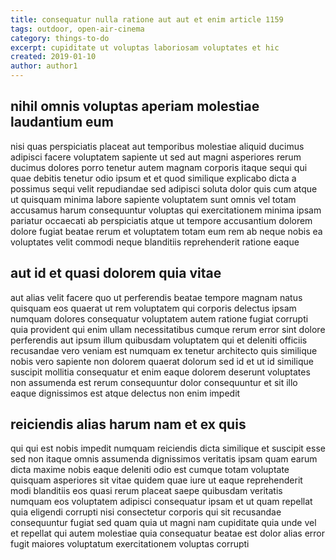 ```yaml
---
title: consequatur nulla ratione aut aut et enim article 1159
tags: outdoor, open-air-cinema
category: things-to-do
excerpt: cupiditate ut voluptas laboriosam voluptates et hic
created: 2019-01-10
author: author1
---
```


## nihil omnis voluptas aperiam molestiae laudantium eum

nisi quas perspiciatis placeat aut temporibus molestiae aliquid ducimus adipisci facere voluptatem sapiente ut sed aut magni asperiores rerum ducimus dolores porro tenetur autem magnam corporis itaque sequi qui quae debitis tenetur odio ipsum et et quod similique explicabo dicta a possimus sequi velit repudiandae sed adipisci soluta dolor quis cum atque ut quisquam minima labore sapiente voluptatem sunt omnis vel totam accusamus harum consequuntur voluptas qui exercitationem minima ipsam pariatur occaecati ab perspiciatis atque ut tempore accusantium dolorem dolore fugiat beatae rerum et voluptatem totam eum rem ab neque nobis ea voluptates velit commodi neque blanditiis reprehenderit ratione eaque

## aut id et quasi dolorem quia vitae

aut alias velit facere quo ut perferendis beatae tempore magnam natus quisquam eos quaerat ut rem voluptatem qui corporis delectus ipsam numquam dolores consequatur voluptatem autem ratione fugiat corrupti quia provident qui enim ullam necessitatibus cumque rerum error sint dolore perferendis aut ipsum illum quibusdam voluptatem qui et deleniti officiis recusandae vero veniam est numquam ex tenetur architecto quis similique nobis vero sapiente non dolorem quaerat dolorum sed id et ut id similique suscipit mollitia consequatur et enim eaque dolorem deserunt voluptates non assumenda est rerum consequuntur dolor consequuntur et sit illo eaque dignissimos est atque delectus non enim impedit

## reiciendis alias harum nam et ex quis

qui qui est nobis impedit numquam reiciendis dicta similique et suscipit esse sed non itaque omnis assumenda dignissimos veritatis ipsam quam earum dicta maxime nobis eaque deleniti odio est cumque totam voluptate quisquam asperiores sit vitae quidem quae iure ut eaque reprehenderit modi blanditiis eos quasi rerum placeat saepe quibusdam veritatis numquam eos voluptatem adipisci consequatur ipsam et ut quam repellat quia eligendi corrupti nisi consectetur corporis qui sit recusandae consequuntur fugiat sed quam quia ut magni nam cupiditate quia unde vel et repellat qui autem molestiae quia consequatur beatae est dolor alias error fugit maiores voluptatum exercitationem voluptas corrupti
